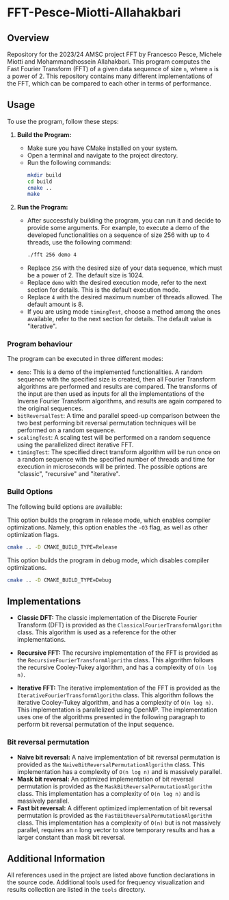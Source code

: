 # FFT-Pesce-Miotti-Allahakbari

## Overview

Repository for the 2023/24 AMSC project FFT by Francesco Pesce, Michele Miotti and Mohammandhossein Allahakbari.
This program computes the Fast Fourier Transform (FFT) of a given data sequence of size `n`, where `n` is a power of 2.
This repository contains many different implementations of the FFT, which can be compared to each other in terms of performance.

## Usage

To use the program, follow these steps:

1. **Build the Program:**
   - Make sure you have CMake installed on your system.
   - Open a terminal and navigate to the project directory.
   - Run the following commands:
     ```bash
     mkdir build
     cd build
     cmake ..
     make
     ```

2. **Run the Program:**
   - After successfully building the program, you can run it and decide to provide some arguments. For example, to execute a demo of the developed functionalities on a sequence of size 256 with up to 4 threads, use the following command:
        ```bash
        ./fft 256 demo 4
        ```
   - Replace `256` with the desired size of your data sequence, which must be a power of 2. The default size is 1024.
   - Replace `demo` with the desired execution mode, refer to the next section for details. This is the default execution mode.
   - Replace `4` with the desired maximum number of threads allowed. The default amount is 8.
   - If you are using mode `timingTest`, choose a method among the ones available, refer to the next section for details. The default value is "iterative".
   
### Program behaviour
The program can be executed in three different modes:
- `demo`: This is a demo of the implemented functionalities. A random sequence with the specified size is created, then all Fourier Transform algorithms are performed and results are compared. The transforms of the input are then used as inputs for all the implementations of the Inverse Fourier Transform algorithms, and results are again compared to the original sequences.
- `bitReversalTest`: A time and parallel speed-up comparison between the two best performing bit reversal permutation techniques will be performed on a random sequence.
- `scalingTest`: A scaling test will be performed on a random sequence using the parallelized direct iterative FFT.
- `timingTest`: The specified direct transform algorithm will be run once on a random sequence with the specified number of threads and time for execution in microseconds will be printed. The possible options are "classic", "recursive" and "iterative".

### Build Options

The following build options are available:


This option builds the program in release mode, which enables compiler optimizations. Namely, this option enables the `-O3` flag, as well as other optimization flags.

```bash
cmake .. -D CMAKE_BUILD_TYPE=Release
```

This option builds the program in debug mode, which disables compiler optimizations.

```bash
cmake .. -D CMAKE_BUILD_TYPE=Debug
```

## Implementations

+ **Classic DFT:** The classic implementation of the Discrete Fourier Transform (DFT) is provided as the `ClassicalFourierTransformAlgorithm` class. This algorithm is used as a reference for the other implementations.

+ **Recursive FFT:** The recursive implementation of the FFT is provided as the `RecursiveFourierTransformAlgorithm` class. This algorithm follows the recursive Cooley-Tukey algorithm, and has a complexity of `O(n log n)`.

+ **Iterative FFT:** The iterative implementation of the FFT is provided as the `IterativeFourierTransformAlgorithm` class. This algorithm follows the iterative Cooley-Tukey algorithm, and has a complexity of `O(n log n)`. This implementation is parallelized using OpenMP. The implementation uses one of the algorithms presented in the following paragraph to perform bit reversal permutation of the input sequence.

### Bit reversal permutation

+ **Naive bit reversal:** A naive implementation of bit reversal permutation is provided as the `NaiveBitReversalPermutationAlgorithm` class. This implementation has a complexity of `O(n log n)` and is massively parallel.
+ **Mask bit reversal:** An optimized implementation of bit reversal permutation is provided as the `MaskBitReversalPermutationAlgorithm` class. This implementation has a complexity of `O(n log n)` and is massively parallel.
+ **Fast bit reversal:** A different optimized implementation of bit reversal permutation is provided as the `FastBitReversalPermutationAlgorithm` class. This implementation has a complexity of `O(n)` but is not massively parallel, requires an `n` long vector to store temporary results and has a larger constant than mask bit reversal.

## Additional Information

All references used in the project are listed above function declarations in the source code.
Additional tools used for frequency visualization and results collection are listed in the `tools` directory.
